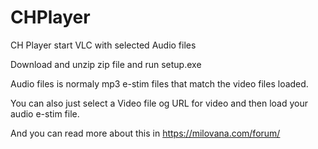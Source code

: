 # CHPlayer
CH Player start VLC with selected Audio files

Download and unzip zip file and run setup.exe

Audio files is normaly mp3 e-stim files that match the video files loaded.

You can also just select a Video file og URL for video and then load your audio e-stim file.

And you can read more about this in https://milovana.com/forum/

